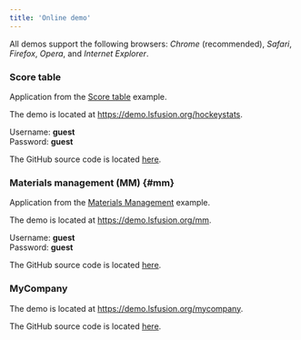 ```yaml
---
title: 'Online demo'
---
```


All demos support the following browsers: *Chrome* (recommended), *Safari*, *Firefox*, *Opera*, and *Internet Explorer*.

### Score table

Application from the [Score table](Score_table.md) example.

The demo is located at https://demo.lsfusion.org/hockeystats.

Username: **guest**<br/>
Password: **guest**

The GitHub source code is located [here](https://github.com/lsfusion/samples/tree/master/hockeystats).

### Materials management (MM) {#mm}

Application from the [Materials Management](Materials_management.md) example.

The demo is located at https://demo.lsfusion.org/mm.

Username: **guest**<br/>
Password: **guest**

The GitHub source code is located [here](https://github.com/lsfusion/samples/tree/master/mm).

### MyCompany

The demo is located at https://demo.lsfusion.org/mycompany.

The GitHub source code is located [here](https://github.com/lsfusion-solutions/mycompany).
